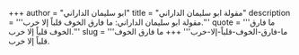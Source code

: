 +++
author = "ابو سليمان الداراني"
title = "مقولة ابو سليمان الداراني"
description = '''مقولة ابو سليمان الداراني: ما فارق الخوف قلباً إلا خرب.'''
quote = '''ما فارق الخوف قلباً إلا خرب.'''
slug = '''ما-فارق-الخوف-قلباً-إلا-خرب'''
+++
ما فارق الخوف قلباً إلا خرب.
